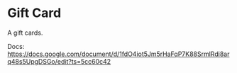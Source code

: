 # Gift Card

A gift cards.

Docs: https://docs.google.com/document/d/1fdO4iot5Jm5rHaFqP7K88SrmlRdi8arq48s5UpgDSGo/edit?ts=5cc60c42
